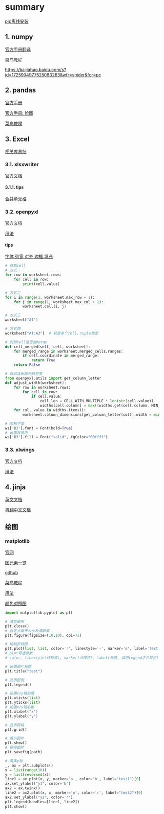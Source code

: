 # summary

[pip离线安装](../python.md#pip)

## 1. numpy

[官方手册翻译](https://blog.csdn.net/xiaoxiangzi222/article/details/53084336/)

[菜鸟教程](https://www.runoob.com/numpy/numpy-tutorial.html)

<https://baijiahao.baidu.com/s?id=1725904977525083283&wfr=spider&for=pc>

## 2. pandas

[官方手册](https://pandas.pydata.org/docs/user_guide/index.html#user-guide)

[官方手册: 绘图](https://pandas.pydata.org/docs/user_guide/visualization.html)

[菜鸟教程](https://www.runoob.com/pandas/pandas-tutorial.html)

## 3. Excel

[相关库总结](https://blog.csdn.net/weixin_38037405/article/details/123705853)

### 3.1. xlsxwriter

[官方文档](https://xlsxwriter.readthedocs.io/)

#### 3.1.1. tips

[合并单元格](https://www.freesion.com/article/1593175682/)

### 3.2. openpyxl

[官方文档](https://openpyxl.readthedocs.io/en/stable/)

[用法](https://blog.csdn.net/m0_47170642/article/details/119137885)

#### tips

[字体,列宽,对齐,边框,填充](https://blog.csdn.net/qq_39147299/article/details/123378749)

```python
# 获取cell
# 方式一
for row in worksheet.rows:
    for cell in row:
        print(cell.value)

# 方式二
for i in range(1, worksheet.max_row + 1):
    for j in range(1, worksheet.max_col + 1):
        worksheet.cell(i, j)

# 方式三
worksheet["A1"]

# 方式四
worksheet["A1:A3"]  # 获取多个cell，tuple类型
```

```python
# 判断cell是否被merge
def cell_merged(self, cell, worksheet):
    for merged_range in worksheet.merged_cells.ranges:
        if cell.coordinate in merged_range:
            return True
    return False
```

```python
# 自动适配单元格宽度
from openpyxl.utils import get_column_letter
def adjust_width(worksheet):
    for row in worksheet.rows:
        for cell in row:
            if cell.value:
                cell_len = CELL_WITH_MULTIPLE * len(str(cell.value))
                widths[cell.column] = max((widths.get(cell.column, MIN_CELL_WIDTH), cell_len))
    for col, value in widths.items():
        worksheet.column_dimensions[get_column_letter(col)].width = min(value, MAX_CELL_WIDTH)
```

```python
# 加粗字体
ws['B3'].font = Font(bold=True)
# 设置背景色
ws['B3'].fill = Font("solid", fgColor="00ffff")
```

### 3.3. xlwings

[官方文档](https://docs.xlwings.org/en/stable/index.html)

[用法](https://blog.csdn.net/qfxietian/article/details/123822358)

## 4. jinja

[英文文档](https://jinja.palletsprojects.com/en/2.10.x/)

[机翻中文文档](http://doc.yonyoucloud.com/doc/jinja2-docs-cn/index.html)

## 绘图

### matplotlib

[官网](https://matplotlib.org)

[图元素一览](https://matplotlib.org/stable/tutorials/introductory/quick_start.html#sphx-glr-tutorials-introductory-quick-start-py)

[github](https://github.com/matplotlib/matplotlib)

[菜鸟教程](https://www.runoob.com/matplotlib/matplotlib-tutorial.html)

[用法](https://blog.csdn.net/linxi4165/article/details/126086680)

[颜色对照图](https://blog.csdn.net/qq_44901949/article/details/124738392)

```python
import matplotlib.pyplot as plt

# 清空画布
plt.close()
# 自定义画布大小及清晰度
plt.figure(figsize=(10,10), dpi=72)

# 绘制折线图
plt.plot(list, list, color='r', linestyle='-', marker='o', label='test')
# plot可选参数
# color, linestyle(线样式), marker(点样式), label(标签, 调用legend才会显示)

# 设置图片标题
plt.title("test")

# 显示图例
plt.legend()

# 设置x/y轴刻度
plt.xticks(list)
plt.yticks(list)
# 设置x/y轴名称
plt.xlabel("x")
plt.ylabel("y")

# 显示网格
plt.grid()

# 展示图片
plt.show()
# 保存图片
plt.savefig(path)

# 两条y轴
_, ax = plt.subplots()
x = list(range(10))
y = list(reversed(x))
line1 = ax.plot(x, y, marker='o', color='b', label="test1")[0]
ax.set_ylabel("y1", color='b')
ax2 = ax.twinx()
line2 = ax2.plot(x, x, marker='o', color='r', label="test2")[0]
ax2.set_ylabel("y2", color='r')
plt.legend(handles=[line1, line2])
plt.show()
```

